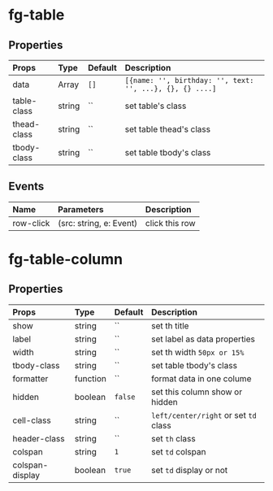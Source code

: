# fg-table

## Properties

| Props       | Type   | Default | Description                                              |
| :---------- | :----- | :------ | :------------------------------------------------------- |
| data        | Array  | `[]`    | `[{name: '', birthday: '', text: '', ...}, {}, {} ....]` |
| table-class | string | ``      | set table's class                                        |
| thead-class | string | ``      | set table thead's class                                  |
| tbody-class | string | ``      | set table tbody's class                                  |

## Events

| Name      | Parameters              | Description    |
| :-------- | :---------------------- | :------------- |
| row-click | (src: string, e: Event) | click this row |

# fg-table-column

## Properties

| Props           | Type     | Default | Description                           |
| :-------------- | :------- | :------ | :------------------------------------ |
| show            | string   | ``      | set th title                          |
| label           | string   | ``      | set label as data properties          |
| width           | string   | ``      | set th width `50px or 15%`            |
| tbody-class     | string   | ``      | set table tbody's class               |
| formatter       | function | ``      | format data in one colume             |
| hidden          | boolean  | `false` | set this column show or hidden        |
| cell-class      | string   | ``      | `left/center/right` or set `td` class |
| header-class    | string   | ``      | set `th` class                        |
| colspan         | string   | `1`     | set `td` colspan                      |
| colspan-display | boolean  | `true`  | set `td` display or not               |
